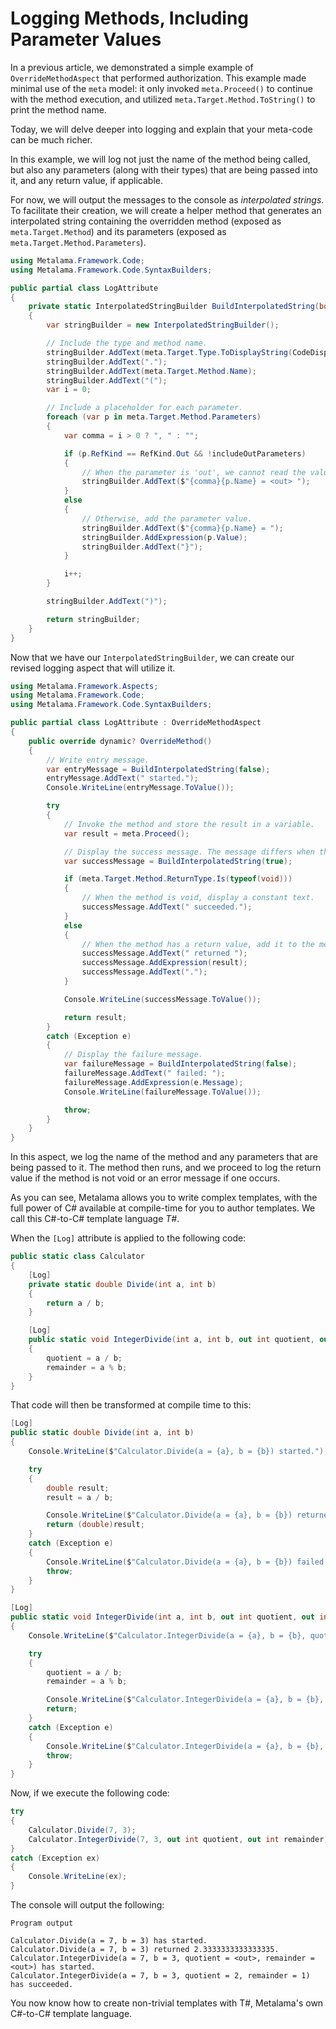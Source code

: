 # Logging Methods, Including Parameter Values

In a previous article, we demonstrated a simple example of `OverrideMethodAspect` that performed authorization. This example made minimal use of the `meta` model: it only invoked `meta.Proceed()` to continue with the method execution, and utilized `meta.Target.Method.ToString()` to print the method name.

Today, we will delve deeper into logging and explain that your meta-code can be much richer.

In this example, we will log not just the name of the method being called, but also any parameters (along with their types) that are being passed into it, and any return value, if applicable.

For now, we will output the messages to the console as _interpolated strings_. To facilitate their creation, we will create a helper method that generates an interpolated string containing the overridden method (exposed as `meta.Target.Method`) and its parameters (exposed as `meta.Target.Method.Parameters`).

```c#
using Metalama.Framework.Code;
using Metalama.Framework.Code.SyntaxBuilders;

public partial class LogAttribute
{
    private static InterpolatedStringBuilder BuildInterpolatedString(bool includeOutParameters)
    {
        var stringBuilder = new InterpolatedStringBuilder();

        // Include the type and method name.
        stringBuilder.AddText(meta.Target.Type.ToDisplayString(CodeDisplayFormat.MinimallyQualified));
        stringBuilder.AddText(".");
        stringBuilder.AddText(meta.Target.Method.Name);
        stringBuilder.AddText("(");
        var i = 0;

        // Include a placeholder for each parameter.
        foreach (var p in meta.Target.Method.Parameters)
        {
            var comma = i > 0 ? ", " : "";

            if (p.RefKind == RefKind.Out && !includeOutParameters)
            {
                // When the parameter is 'out', we cannot read the value.
                stringBuilder.AddText($"{comma}{p.Name} = <out> ");
            }
            else
            {
                // Otherwise, add the parameter value.
                stringBuilder.AddText($"{comma}{p.Name} = ");
                stringBuilder.AddExpression(p.Value);
                stringBuilder.AddText("}");
            }

            i++;
        }

        stringBuilder.AddText(")");

        return stringBuilder;
    }
}
```

Now that we have our `InterpolatedStringBuilder`, we can create our revised logging aspect that will utilize it.

```c#
using Metalama.Framework.Aspects;
using Metalama.Framework.Code;
using Metalama.Framework.Code.SyntaxBuilders;

public partial class LogAttribute : OverrideMethodAspect
{
    public override dynamic? OverrideMethod()
    {
        // Write entry message.
        var entryMessage = BuildInterpolatedString(false);
        entryMessage.AddText(" started.");
        Console.WriteLine(entryMessage.ToValue());

        try
        {
            // Invoke the method and store the result in a variable.
            var result = meta.Proceed();

            // Display the success message. The message differs when the method is void.
            var successMessage = BuildInterpolatedString(true);

            if (meta.Target.Method.ReturnType.Is(typeof(void)))
            {
                // When the method is void, display a constant text.
                successMessage.AddText(" succeeded.");
            }
            else
            {
                // When the method has a return value, add it to the message.
                successMessage.AddText(" returned ");
                successMessage.AddExpression(result);
                successMessage.AddText(".");
            }

            Console.WriteLine(successMessage.ToValue());

            return result;
        }
        catch (Exception e)
        {
            // Display the failure message.
            var failureMessage = BuildInterpolatedString(false);
            failureMessage.AddText(" failed: ");
            failureMessage.AddExpression(e.Message);
            Console.WriteLine(failureMessage.ToValue());

            throw;
        }
    }
}
```

In this aspect, we log the name of the method and any parameters that are being passed to it. The method then runs, and we proceed to log the return value if the method is not void or an error message if one occurs.

As you can see, Metalama allows you to write complex templates, with the full power of C# available at compile-time for you to author templates. We call this C#-to-C# template language _T#_.

When the `[Log]` attribute is applied to the following code:

```c#
public static class Calculator
{
    [Log]
    private static double Divide(int a, int b)
    {
        return a / b;
    }

    [Log]
    public static void IntegerDivide(int a, int b, out int quotient, out int remainder)
    {
        quotient = a / b;
        remainder = a % b;
    }
}
```

That code will then be transformed at compile time to this:

```c#
[Log]
public static double Divide(int a, int b)
{
    Console.WriteLine($"Calculator.Divide(a = {a}, b = {b}) started.");

    try
    {
        double result;
        result = a / b;

        Console.WriteLine($"Calculator.Divide(a = {a}, b = {b}) returned {result}.");
        return (double)result;
    }
    catch (Exception e)
    {
        Console.WriteLine($"Calculator.Divide(a = {a}, b = {b}) failed: {e.Message}");
        throw;
    }
}

[Log]
public static void IntegerDivide(int a, int b, out int quotient, out int remainder)
{
    Console.WriteLine($"Calculator.IntegerDivide(a = {a}, b = {b}, quotient = <out>, remainder = <out>) has started.");

    try
    {
        quotient = a / b;
        remainder = a % b;

        Console.WriteLine($"Calculator.IntegerDivide(a = {a}, b = {b}, quotient = {quotient}, remainder = {remainder}) has succeeded.");
        return;
    }
    catch (Exception e)
    {
        Console.WriteLine($"Calculator.IntegerDivide(a = {a}, b = {b}, quotient = <out>, remainder = <out>) has failed: {e.Message}");
        throw;
    }
}
```

Now, if we execute the following code:

```csharp
try
{
    Calculator.Divide(7, 3);
    Calculator.IntegerDivide(7, 3, out int quotient, out int remainder);
}
catch (Exception ex)
{
    Console.WriteLine(ex);
}
```

The console will output the following:

```text
Program output

Calculator.Divide(a = 7, b = 3) has started.
Calculator.Divide(a = 7, b = 3) returned 2.3333333333333335.
Calculator.IntegerDivide(a = 7, b = 3, quotient = <out>, remainder = <out>) has started.
Calculator.IntegerDivide(a = 7, b = 3, quotient = 2, remainder = 1) has succeeded.
```

You now know how to create non-trivial templates with T#, Metalama's own C#-to-C# template language.

